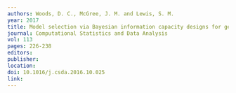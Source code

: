 ```yaml
---
authors: Woods, D. C., McGree, J. M. and Lewis, S. M. 
year: 2017 
title: Model selection via Bayesian information capacity designs for generalised linear models 
journal: Computational Statistics and Data Analysis 
vol: 113 
pages: 226-238 
editors: 
publisher: 
location: 
doi: 10.1016/j.csda.2016.10.025 
link: 
---
```

 
